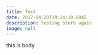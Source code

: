 ```yaml
---
title: Test
date: 2017-04-20T19:24:10.804Z
description: testing blurb again
image: null
---
```


this is body